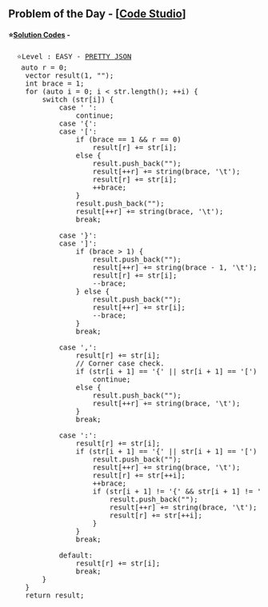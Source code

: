 ## Problem of the Day - [<a href="https://www.codingninjas.com/codestudio/problems/pretty-json_1112618">Code Studio</a>]


#### ⭐<ins>Solution Codes</ins> -
<pre>
  ⭐Level : EASY - <a href="https://www.codingninjas.com/codestudio/problems/pretty-json_1112618">PRETTY JSON</a>
   auto r = 0;  
    vector<string> result(1, "");
    int brace = 1;
    for (auto i = 0; i < str.length(); ++i) {
        switch (str[i]) {
            case ' ':
                continue;
            case '{':
            case '[':
                if (brace == 1 && r == 0)  
                    result[r] += str[i];
                else {
                    result.push_back("");
                    result[++r] += string(brace, '\t');
                    result[r] += str[i];
                    ++brace;
                }
                result.push_back("");
                result[++r] += string(brace, '\t');
                break;

            case '}':
            case ']':
                if (brace > 1) {
                    result.push_back("");
                    result[++r] += string(brace - 1, '\t');
                    result[r] += str[i];
                    --brace;
                } else {
                    result.push_back("");
                    result[++r] += str[i];
                    --brace;
                }
                break;

            case ',':
                result[r] += str[i];
                // Corner case check.
                if (str[i + 1] == '{' || str[i + 1] == '[')
                    continue;
                else {
                    result.push_back("");
                    result[++r] += string(brace, '\t');
                }
                break;

            case ':':
                result[r] += str[i];
                if (str[i + 1] == '{' || str[i + 1] == '[') {
                    result.push_back("");
                    result[++r] += string(brace, '\t');
                    result[r] += str[++i];
                    ++brace;
                    if (str[i + 1] != '{' && str[i + 1] != '[') {
                        result.push_back("");
                        result[++r] += string(brace, '\t');
                        result[r] += str[++i];
                    }
                }
                break;

            default:
                result[r] += str[i];
                break;
        }
    }
    return result;
</pre>
